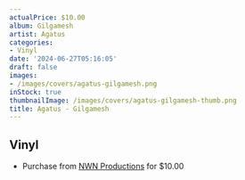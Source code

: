```yaml
---
actualPrice: $10.00
album: Gilgamesh
artist: Agatus
categories:
- Vinyl
date: '2024-06-27T05:16:05'
draft: false
images:
- /images/covers/agatus-gilgamesh.png
inStock: true
thumbnailImage: /images/covers/agatus-gilgamesh-thumb.png
title: Agatus - Gilgamesh
---
```


## Vinyl
* Purchase from [NWN Productions](http://shop.nwnprod.com/index.php?route=product/product&path=76&product_id=51562&sort=pd.name&order=ASC) for $10.00
